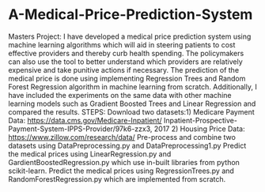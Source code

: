 # A-Medical-Price-Prediction-System
Masters Project: I have developed a medical price prediction system using machine learning algorithms which will aid in steering patients to cost effective providers and thereby curb health spending. The policymakers can also use the tool to better understand which providers are relatively expensive and take punitive actions if necessary. The prediction of the medical price is done using implementing Regression Trees and Random Forest Regression algorithm in machine learning from scratch. Additionally, I have included the experiments on the same data with other machine learning models such as Gradient Boosted Trees and Linear Regression and compared the results. 
STEPS:
Download two datasets:1) Medicare Payment Data: https://data.cms.gov/Medicare-Inpatient/ Inpatient-Prospective-Payment-System-IPPS-Provider/97k6-zzx3, 2017 2) Housing Price Data: https://www.zillow.com/research/data/
Pre-process and combine two datasets using DataPreprocessing.py and DataPreprocessing1.py
Predict the medical prices using LinearRegression.py and GardientBoostedRegression.py which use in-built libraries from python scikit-learn.
Predict the medical prices using RegressionTrees.py and RandomForestRegression.py which are implemented from scratch.
